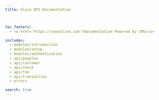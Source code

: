 ```yaml
---
title: Slyce API Documentation



toc_footers:
  - <a href='https://cmsonline.com'>Documentation Powered by CMS</a>

includes:
  - modules/introduction
  - modules/setup
  - modules/authentication
  - api/payplan
  - api/customer
  - api/check
  - api/fee
  - api/transaction
  - errors

search: true
---
```

